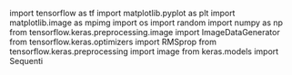 import tensorflow as tf
import matplotlib.pyplot as plt
import matplotlib.image as mpimg
import os
import random
import numpy as np
from tensorflow.keras.preprocessing.image import ImageDataGenerator
from tensorflow.keras.optimizers import RMSprop
from tensorflow.keras.preprocessing import image
from keras.models import Sequenti
